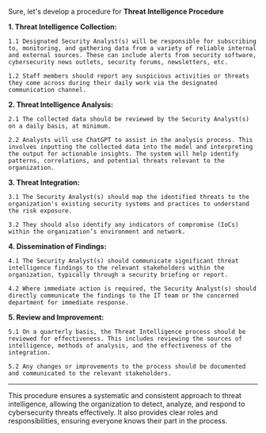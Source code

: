 Sure, let's develop a procedure for **Threat Intelligence Procedure**

**1. Threat Intelligence Collection:**

    1.1 Designated Security Analyst(s) will be responsible for subscribing to, monitoring, and gathering data from a variety of reliable internal and external sources. These can include alerts from security software, cybersecurity news outlets, security forums, newsletters, etc.
    
    1.2 Staff members should report any suspicious activities or threats they come across during their daily work via the designated communication channel.
    
**2. Threat Intelligence Analysis:**

    2.1 The collected data should be reviewed by the Security Analyst(s) on a daily basis, at minimum.

    2.2 Analysts will use ChatGPT to assist in the analysis process. This involves inputting the collected data into the model and interpreting the output for actionable insights. The system will help identify patterns, correlations, and potential threats relevant to the organization.

**3. Threat Integration:**

    3.1 The Security Analyst(s) should map the identified threats to the organization's existing security systems and practices to understand the risk exposure. 

    3.2 They should also identify any indicators of compromise (IoCs) within the organization’s environment and network.

**4. Dissemination of Findings:**

    4.1 The Security Analyst(s) should communicate significant threat intelligence findings to the relevant stakeholders within the organization, typically through a security briefing or report.

    4.2 Where immediate action is required, the Security Analyst(s) should directly communicate the findings to the IT team or the concerned department for immediate response.

**5. Review and Improvement:**

    5.1 On a quarterly basis, the Threat Intelligence process should be reviewed for effectiveness. This includes reviewing the sources of intelligence, methods of analysis, and the effectiveness of the integration.

    5.2 Any changes or improvements to the process should be documented and communicated to the relevant stakeholders.

---

This procedure ensures a systematic and consistent approach to threat intelligence, allowing the organization to detect, analyze, and respond to cybersecurity threats effectively. It also provides clear roles and responsibilities, ensuring everyone knows their part in the process.
